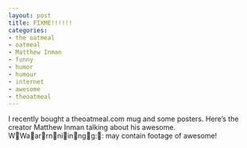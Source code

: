 ```yaml
---
layout: post
title: FIXME!!!!!!
categories:
- the oatmeal
- oatmeal
- Matthew Inman
- funny
- humor
- humour
- internet
- awesome
- theoatmeal
---
```


I recently bought a theoatmeal.com mug and some posters. Here&#8217;s the
creator Matthew Inman talking about his awesome.
WWaarrnniinngg:: may contain footage of awesome!
